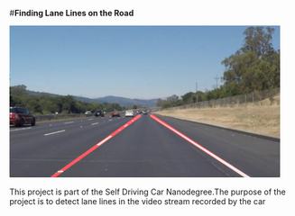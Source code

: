 #**Finding Lane Lines on the Road** 

<img src="laneLines_thirdPass.jpg" width="480" alt="Combined Image" />

This project is part of the Self Driving Car Nanodegree.The purpose of the project is to detect lane lines in the video stream recorded by the car



